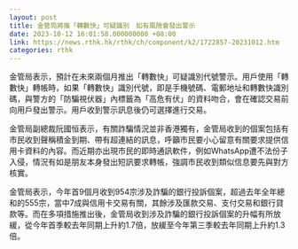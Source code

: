 ```yaml
---
layout: post
title: 金管局將推「轉數快」可疑識別　如有風險會發出警示
date: 2023-10-12 16:01:58.000000000 +08:00
link: https://news.rthk.hk/rthk/ch/component/k2/1722857-20231012.htm
categories: rthk
---
```


金管局表示，預計在未來兩個月推出「轉數快」可疑識別代號警示。用戶使用「轉數快」轉帳時，如果「轉數快」識別代號，即是手機號碼、電郵地址和轉數快識別碼，與警方的「防騙視伏器」內標籤為「高危有伏」的資料吻合，會在確認交易前向用戶發出警示。用戶收到警示訊息後仍可選擇進行交易。

金管局副總裁阮國恒表示，有關詐騙情況並非香港獨有，金管局收到的個案包括有市民收到聲稱積金到期、帶有超連結的訊息，呼籲市民要小心留意有關要求提供信用卡資料的內容。而近期亦出現市民的即時通訊軟件，例如WhatsApp遭不法份子入侵，情況有如是朋友本身發出短訊要求轉帳，強調市民收到類似信息要先與對方核實。

金管局表示，今年首9個月收到954宗涉及詐騙的銀行投訴個案，超過去年全年總和的555宗，當中7成與信用卡交易有關，其餘涉及匯款交易、支付交易和銀行貸款等。而在多項措施推出後，金管局收到涉及詐騙的銀行投訴個案的升幅有所放緩，從今年首季較去年同期上升約1.7倍，放緩至今年第三季較去年同期上升約1.3倍。
